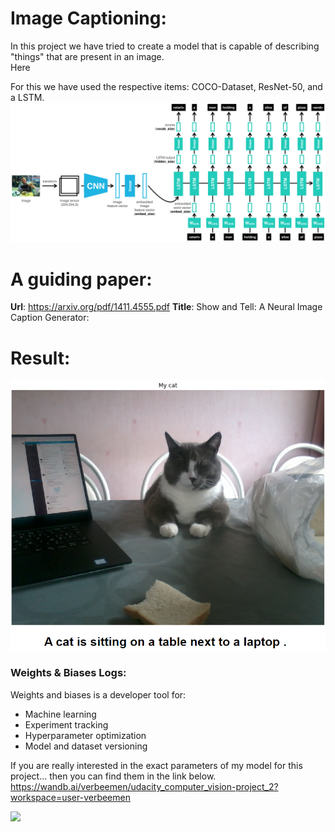# Image Captioning:
In this project we have tried to create a model that is capable of describing "things" that are present in an image.  
Here

For this we have used the respective items: COCO-Dataset, ResNet-50, and a LSTM.
<img src="https://github.com/verbeemen/Udacity-Computer-Vision/blob/main/Project_2_Image_Captioning/images/encoder-decoder.png" width="900px"/>

# A guiding paper:
**Url**: https://arxiv.org/pdf/1411.4555.pdf
**Title**: Show and Tell: A Neural Image Caption Generator:

# Result:
![Result](https://github.com/verbeemen/Udacity-Computer-Vision/blob/main/Project_2_Image_Captioning/images/result.png "Result of my cat.")


### Weights & Biases Logs:
Weights and biases is a developer tool for: 
 - Machine learning
 - Experiment tracking
 - Hyperparameter optimization
 - Model and dataset versioning  
   
If you are really interested in the exact parameters of my model for this project... then you can find them in the link below.  
https://wandb.ai/verbeemen/udacity_computer_vision-project_2?workspace=user-verbeemen  
  
<img src="https://view9e76b67e.udacity-student-workspaces.com/files/images/image_captioning_loss.png" width="640px"/>
